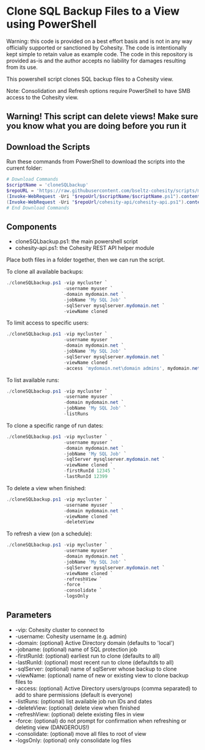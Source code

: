 # Clone SQL Backup Files to a View using PowerShell

Warning: this code is provided on a best effort basis and is not in any way officially supported or sanctioned by Cohesity. The code is intentionally kept simple to retain value as example code. The code in this repository is provided as-is and the author accepts no liability for damages resulting from its use.

This powershell script clones SQL backup files to a Cohesity view.

Note: Consolidation and Refresh options require PowerShell to have SMB access to the Cohesity view.

## Warning! This script can delete views! Make sure you know what you are doing before you run it

## Download the Scripts

Run these commands from PowerShell to download the scripts into the current folder:

```powershell
# Download Commands
$scriptName = 'cloneSQLbackup'
$repoURL = 'https://raw.githubusercontent.com/bseltz-cohesity/scripts/master/powershell'
(Invoke-WebRequest -Uri "$repoUrl/$scriptName/$scriptName.ps1").content | Out-File "$scriptName.ps1"; (Get-Content "$scriptName.ps1") | Set-Content "$scriptName.ps1"
(Invoke-WebRequest -Uri "$repoUrl/cohesity-api/cohesity-api.ps1").content | Out-File cohesity-api.ps1; (Get-Content cohesity-api.ps1) | Set-Content cohesity-api.ps1
# End Download Commands
```

## Components

* cloneSQLbackup.ps1: the main powershell script
* cohesity-api.ps1: the Cohesity REST API helper module

Place both files in a folder together, then we can run the script.

To clone all available backups:

```powershell
./cloneSQLbackup.ps1 -vip mycluster `
                     -username myuser `
                     -domain mydomain.net `
                     -jobName 'My SQL Job' `
                     -sqlServer mysqlserver.mydomain.net `
                     -viewName cloned
```

To limit access to specific users:

```powershell
./cloneSQLbackup.ps1 -vip mycluster `
                     -username myuser `
                     -domain mydomain.net `
                     -jobName 'My SQL Job' `
                     -sqlServer mysqlserver.mydomain.net `
                     -viewName cloned `
                     -access 'mydomain.net\domain admins', mydomain.net\othergroup
```

To list available runs:

```powershell
./cloneSQLbackup.ps1 -vip mycluster `
                     -username myuser `
                     -domain mydomain.net `
                     -jobName 'My SQL Job' `
                     -listRuns
```

To clone a specific range of run dates:

```powershell
./cloneSQLbackup.ps1 -vip mycluster `
                     -username myuser `
                     -domain mydomain.net `
                     -jobName 'My SQL Job' `
                     -sqlServer mysqlserver.mydomain.net `
                     -viewName cloned `
                     -firstRunId 12345 `
                     -lastRunId 12399
```

To delete a view when finished:

```powershell
./cloneSQLbackup.ps1 -vip mycluster `
                     -username myuser `
                     -domain mydomain.net `
                     -viewName cloned `
                     -deleteView
```

To refresh a view (on a schedule):

```powershell
./cloneSQLbackup.ps1 -vip mycluster `
                     -username myuser `
                     -domain mydomain.net `
                     -jobName 'My SQL Job' `
                     -sqlServer mysqlserver.mydomain.net `
                     -viewName cloned `
                     -refreshView `
                     -force `
                     -consolidate `
                     -logsOnly
```

## Parameters

* -vip: Cohesity cluster to connect to
* -username: Cohesity username (e.g. admin)
* -domain: (optional) Active Directory domain (defaults to 'local')
* -jobname: (optional) name of SQL protection job
* -firstRunId: (optional) earliest run to clone (defaults to all)
* -lastRunId: (optional) most recent run to clone (defaultds to all)
* -sqlServer: (optional) name of sqlServer whose backup to clone
* -viewName: (optional) name of new or existing view to clone backup files to
* -access: (optional) Active Directory users/groups (comma separated) to add to share permissions (default is everyone)
* -listRuns: (optional) list available job run IDs and dates
* -deleteView: (optional) delete view when finished
* -refreshView: (optional) delete existing files in view
* -force: (optional) do not prompt for confirmation when refreshing or deleting view (DANGEROUS!)
* -consolidate: (optional) move all files to root of view
* -logsOnly: (optional) only consolidate log files
